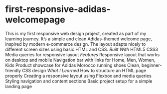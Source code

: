 # first-responsive-adidas-welcomepage
This is my first responsive web design project, created as part of my learning journey. It’s a simple and clean Adidas-themed welcome page, inspired by modern e-commerce design. The layout adapts nicely to different screen sizes using basic HTML and CSS.
*Built With*
  HTML5
  CSS3
  Media queries for responsive layout
*Features*
   Responsive layout that works on desktop and mobile
   Navigation bar with links for Home, Men, Women, Kids
   Product showcase for Adidas Morocco running shoes
   Clean, beginner-friendly CSS design
*What I Learned*
  How to structure an HTML page properly
  Creating a responsive layout using Flexbox and media queries
  Styling navigation and content sections
  Basic project setup for a simple landing page

